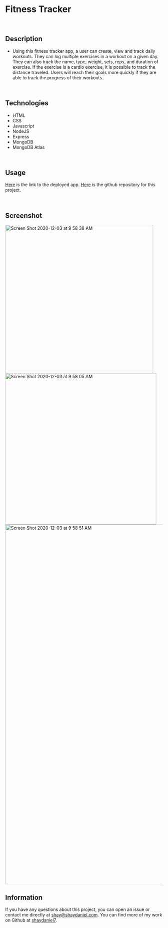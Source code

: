 # Fitness Tracker
<br>

## Description
* Using this fitness tracker app, a user can create, view and track daily workouts. They can log multiple exercises in a workout on a given day. They can also track the name, type, weight, sets, reps, and duration of exercise. If the exercise is a cardio exercise, it is possible to track the distance traveled.  Users will reach their goals more quickly if they are able to track the progress of their workouts.

<br>

## Technologies
* HTML
* CSS
* Javascript
* NodeJS
* Express
* MongoDB
* MongoDB Atlas

<br>

## Usage
[Here](https://secret-wave-26764.herokuapp.com) is the link to the deployed app.  [Here](https://github.com/shaydaniel7/fitness-tracker "Link to github repository") is the github repository for this project.

<br>

## Screenshot
<img width="473" alt="Screen Shot 2020-12-03 at 9 58 38 AM" src="https://user-images.githubusercontent.com/67557233/101068954-3b16c000-354e-11eb-8adb-f0065ed753b9.png">
<img width="483" alt="Screen Shot 2020-12-03 at 9 58 05 AM" src="https://user-images.githubusercontent.com/67557233/101068966-3d791a00-354e-11eb-8a08-6ecebc9b69d7.png">
<img width="1147" alt="Screen Shot 2020-12-03 at 9 58 51 AM" src="https://user-images.githubusercontent.com/67557233/101068974-3fdb7400-354e-11eb-8927-35c76e62eac6.png">
<br>

## Information
If you have any questions about this project, you can open an issue or contact me directly at shay@shaydaniel.com. You can find more of my work on Github at [shaydaniel7](https://github.com/shaydaniel7/).  





